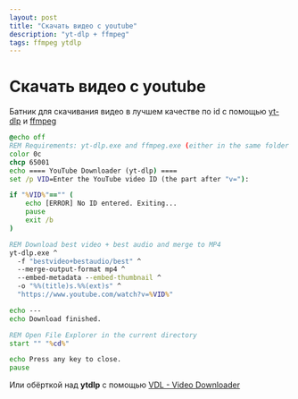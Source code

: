 ```yaml
---
layout: post
title: "Скачать видео с youtube"
description: "yt-dlp + ffmpeg"
tags: ffmpeg ytdlp
---
```


# Скачать видео с youtube

Батник для скачивания видео в лучшем качестве по id с помощью [yt-dlp](https://github.com/yt-dlp/yt-dlp) и [ffmpeg](https://www.gyan.dev/ffmpeg/builds/#release-builds)
```bat
@echo off
REM Requirements: yt-dlp.exe and ffmpeg.exe (either in the same folder or in your PATH)
color 0c
chcp 65001
echo ==== YouTube Downloader (yt-dlp) ====
set /p VID=Enter the YouTube video ID (the part after "v="): 

if "%VID%"=="" (
    echo [ERROR] No ID entered. Exiting...
    pause
    exit /b
)

REM Download best video + best audio and merge to MP4
yt-dlp.exe ^
  -f "bestvideo+bestaudio/best" ^
  --merge-output-format mp4 ^
  --embed-metadata --embed-thumbnail ^
  -o "%%(title)s.%%(ext)s" ^
  "https://www.youtube.com/watch?v=%VID%"

echo ---
echo Download finished.

REM Open File Explorer in the current directory
start "" "%cd%"

echo Press any key to close.
pause

```

Или обёрткой над **ytdlp** с помощью [VDL - Video Downloader](https://github.com/engatec/vdl)

